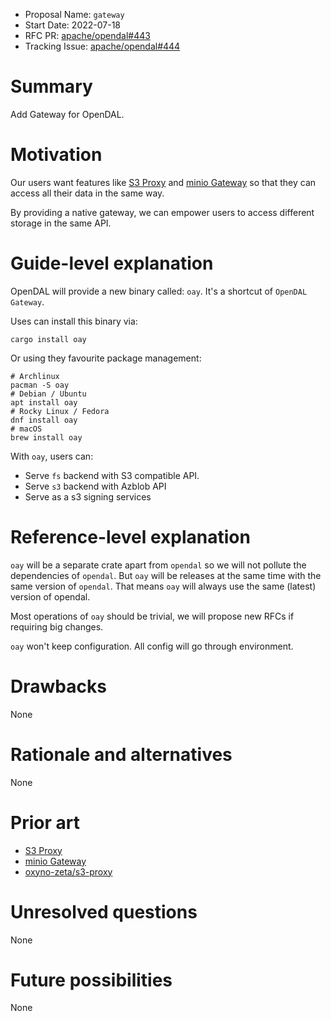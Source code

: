 - Proposal Name: `gateway`
- Start Date: 2022-07-18
- RFC PR: [apache/opendal#443](https://github.com/apache/opendal/pull/443)
- Tracking Issue: [apache/opendal#444](https://github.com/apache/opendal/issues/444)

# Summary

Add Gateway for OpenDAL.

# Motivation

Our users want features like [S3 Proxy](https://github.com/gaul/s3proxy) and [minio Gateway](https://blog.min.io/deprecation-of-the-minio-gateway/) so that they can access all their data in the same way.

By providing a native gateway, we can empower users to access different storage in the same API.

# Guide-level explanation

OpenDAL will provide a new binary called: `oay`. It's a shortcut of `OpenDAL Gateway`.

Uses can install this binary via:

```shell
cargo install oay
```

Or using they favourite package management:

```shell
# Archlinux
pacman -S oay
# Debian / Ubuntu
apt install oay
# Rocky Linux / Fedora
dnf install oay
# macOS
brew install oay
```

With `oay`, users can:

- Serve `fs` backend with S3 compatible API.
- Serve `s3` backend with Azblob API
- Serve as a s3 signing services

# Reference-level explanation

`oay` will be a separate crate apart from `opendal` so we will not pollute the dependencies of `opendal`. But `oay` will be releases at the same time with the same version of `opendal`. That means `oay` will always use the same (latest) version of opendal.

Most operations of `oay` should be trivial, we will propose new RFCs if requiring big changes.

`oay` won't keep configuration. All config will go through environment.

# Drawbacks

None

# Rationale and alternatives

None

# Prior art

- [S3 Proxy](https://github.com/gaul/s3proxy)
- [minio Gateway](https://blog.min.io/deprecation-of-the-minio-gateway/)
- [oxyno-zeta/s3-proxy](https://github.com/oxyno-zeta/s3-proxy)

# Unresolved questions

None

# Future possibilities

None

